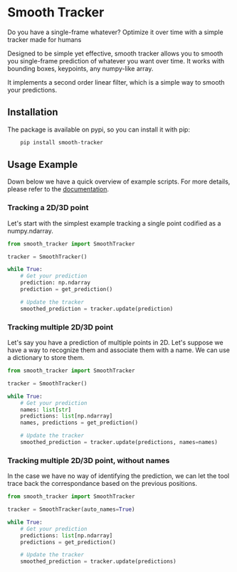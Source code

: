 # Smooth Tracker
Do you have a single-frame whatever? Optimize it over time with a simple tracker made for humans

Designed to be simple yet effective, smooth tracker allows you to smooth you single-frame prediction of whatever you want over time. It works with bounding boxes, keypoints, any numpy-like array.

It implements a second order linear filter, which is a simple way to smooth your predictions.

## Installation

The package is available on pypi, so you can install it with pip:

```bash
    pip install smooth-tracker
```

## Usage Example

Down below we have a quick overview of example scripts. For more details, please refer to the [documentation](https://smooth-tracker.readthedocs.io/en/latest/).

### Tracking a 2D/3D point

Let's start with the simplest example tracking a single point codified as a numpy.ndarray.


```python
from smooth_tracker import SmoothTracker

tracker = SmoothTracker()

while True:
    # Get your prediction
    prediction: np.ndarray
    prediction = get_prediction()  

    # Update the tracker
    smoothed_prediction = tracker.update(prediction)

```

### Tracking multiple 2D/3D point

Let's say you have a prediction of multiple points in 2D. Let's suppose we have a way to recognize them and associate them with a name. We can use a dictionary to store them.


```python
from smooth_tracker import SmoothTracker

tracker = SmoothTracker()

while True:
    # Get your prediction
    names: list[str] 
    predictions: list[np.ndarray]
    names, predictions = get_prediction()

    # Update the tracker
    smoothed_prediction = tracker.update(predictions, names=names)

```

### Tracking multiple 2D/3D point, without names

In the case we have no way of identifying the prediction, we can let the tool trace back the correspondance based on the previous positions.

```python
from smooth_tracker import SmoothTracker

tracker = SmoothTracker(auto_names=True)

while True:
    # Get your prediction
    predictions: list[np.ndarray]
    predictions = get_prediction()

    # Update the tracker
    smoothed_prediction = tracker.update(predictions)

```
